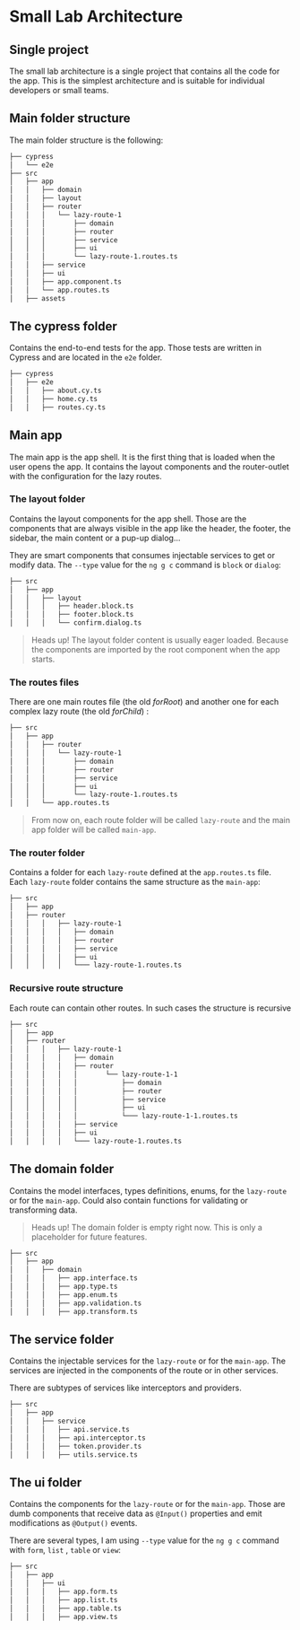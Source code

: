 # Small Lab Architecture

## Single project

The small lab architecture is a single project that contains all the code for the app. This is the simplest architecture and is suitable for individual developers or small teams.

## Main folder structure

The main folder structure is the following:

```bash
├── cypress
│   └── e2e
├── src
│   ├── app
│   │   ├── domain
│   │   ├── layout
│   │   ├── router
│   │   │   └── lazy-route-1
│   │   │       ├── domain
│   │   │       ├── router
│   │   │       ├── service
│   │   │       ├── ui
│   │   │       └── lazy-route-1.routes.ts
│   │   ├── service
│   │   ├── ui
│   │   ├── app.component.ts
│   │   └── app.routes.ts
│   ├── assets
```

## The cypress folder

Contains the end-to-end tests for the app. Those tests are written in Cypress and are located in the `e2e` folder.

```bash
├── cypress
│   ├── e2e
│   │   ├── about.cy.ts
│   │   ├── home.cy.ts
│   │   ├── routes.cy.ts
```

## Main app

The main app is the app shell. It is the first thing that is loaded when the user opens the app. It contains the layout components and the router-outlet with the configuration for the lazy routes.

### The layout folder

Contains the layout components for the app shell. Those are the components that are always visible in the app like the header, the footer, the sidebar, the main content or a pup-up dialog...

They are smart components that consumes injectable services to get or modify data. The `--type` value for the `ng g c` command is `block` or `dialog`:

```bash
├── src
│   ├── app
│   │   ├── layout
│   │   │   ├── header.block.ts
│   │   │   ├── footer.block.ts
│   │   │   └── confirm.dialog.ts
```

> Heads up! The layout folder content is usually eager loaded. Because the components are imported by the root component when the app starts.

### The routes files

There are one main routes file (the old _forRoot_) and another one for each complex lazy route (the old _forChild_) :

```bash
├── src
│   ├── app
│   │   ├── router
│   │   │   └── lazy-route-1
│   │   │       ├── domain
│   │   │       ├── router
│   │   │       ├── service
│   │   │       ├── ui
│   │   │       └── lazy-route-1.routes.ts
│   │   └── app.routes.ts
```

> From now on, each route folder will be called `lazy-route` and the main app folder will be called `main-app`.

### The router folder

Contains a folder for each `lazy-route` defined at the `app.routes.ts` file. Each `lazy-route` folder contains the same structure as the `main-app`:

```bash
├── src
│   ├── app
│   ├── router
│   │   │   ├── lazy-route-1
│   │   │   │   ├── domain
│   │   │   │   ├── router
│   │   │   │   ├── service
│   │   │   │   ├── ui
│   │   │   │   └─── lazy-route-1.routes.ts
```

### Recursive route structure

Each route can contain other routes. In such cases the structure is recursive

```bash
├── src
│   ├── app
│   ├── router
│   │   │   ├── lazy-route-1
│   │   │   │   ├── domain
│   │   │   │   ├── router
│   │   │   │   │       └── lazy-route-1-1
│   │   │   │   │           ├── domain
│   │   │   │   │           ├── router
│   │   │   │   │           ├── service
│   │   │   │   │           ├── ui
│   │   │   │   │           └─── lazy-route-1-1.routes.ts
│   │   │   │   ├── service
│   │   │   │   ├── ui
│   │   │   │   └─── lazy-route-1.routes.ts
```

## The domain folder

Contains the model interfaces, types definitions, enums, for the `lazy-route` or for the `main-app`. Could also contain functions for validating or transforming data.

> Heads up! The domain folder is empty right now. This is only a placeholder for future features.

```bash
├── src
│   ├── app
│   │   ├── domain
│   │   │   ├── app.interface.ts
│   │   │   ├── app.type.ts
│   │   │   ├── app.enum.ts
│   │   │   ├── app.validation.ts
│   │   │   ├── app.transform.ts
```

## The service folder

Contains the injectable services for the `lazy-route` or for the `main-app`. The services are injected in the components of the route or in other services.

There are subtypes of services like interceptors and providers.

```bash
├── src
│   ├── app
│   │   ├── service
│   │   │   ├── api.service.ts
│   │   │   ├── api.interceptor.ts
│   │   │   ├── token.provider.ts
│   │   │   ├── utils.service.ts
```

## The ui folder

Contains the components for the `lazy-route` or for the `main-app`. Those are dumb components that receive data as `@Input()` properties and emit modifications as `@Output()` events.

There are several types, I am using `--type` value for the `ng g c` command with `form`, `list` , `table` or `view`:

```bash
├── src
│   ├── app
│   │   ├── ui
│   │   │   ├── app.form.ts
│   │   │   ├── app.list.ts
│   │   │   ├── app.table.ts
│   │   │   ├── app.view.ts
```
